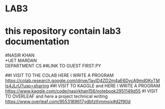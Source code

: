 # LAB3
# this repository contain lab3 documentation
#NASIR KHAN <br>
*UET MARDAN  <br> DEPARTMENT CS
##LINK TO GUEST FIRST.PY
<script src="https://gist.github.com/NASIR73480/88733c675c0184c0ad85ff368c1f24b5.js"></script>
##I VISIT TO   THE COLAB  HERE I WRITE A PROGRAM
https://colab.research.google.com/drive/1avID4ZD2m4aE6DycA9md0KvTMIs4JLrU?usp=sharing
##I VISIT TO KAGGLE and  HERE I WRITE A PROGRAM
https://www.kaggle.com/code/nasirkhan156/notebook2951149d55
#I VISIT TO OVERLEAF and  here a project technical writing
https://www.overleaf.com/9553189617ydbfzthmmsjx#d2f90d
